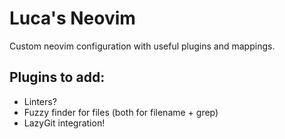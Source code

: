 # Luca's Neovim 

Custom neovim configuration with useful plugins and mappings.

## Plugins to add:

- Linters?
- Fuzzy finder for files (both for filename + grep)
- LazyGit integration!
